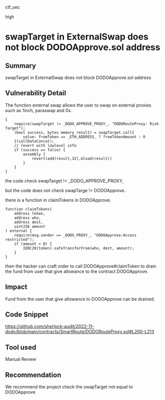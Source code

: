 ctf_sec

high

# swapTarget in ExternalSwap does not block DODOApprove.sol address

## Summary

swapTarget in ExternalSwap does not block DODOApprove.sol address

## Vulnerability Detail

The function external swap allows the user to swap on external proxies such as 1inch, paraswap and 0x.

```solidity
{
    require(swapTarget != _DODO_APPROVE_PROXY_, "DODORouteProxy: Risk Target");
    (bool success, bytes memory result) = swapTarget.call{
        value: fromToken == _ETH_ADDRESS_ ? fromTokenAmount : 0
    }(callDataConcat);
    // revert with lowlevel info
    if (success == false) {
        assembly {
            revert(add(result,32),mload(result))
        }
    }
}
```

the code check swapTarget != _DODO_APPROVE_PROXY,

but the code does not check swapTarge != DODOApprove. 

there is a function in claimTokens in DODOApprove.

```solidity
function claimTokens(
    address token,
    address who,
    address dest,
    uint256 amount
) external {
    require(msg.sender == _DODO_PROXY_, "DODOApprove:Access restricted");
    if (amount > 0) {
        IERC20(token).safeTransferFrom(who, dest, amount);
    }
}
```

then the hacker can craft order to call DODOApprove#claimToken to drain the fund from user that give allowance to the contract DODOApprove.

## Impact

Fund from the user that give allowance to DODOApprove can be drained.

## Code Snippet

https://github.com/sherlock-audit/2022-11-dodo/blob/main/contracts/SmartRoute/DODORouteProxy.sol#L200-L213

## Tool used

Manual Review

## Recommendation

We recommend the project check the swapTarget not equal to DODOApprove